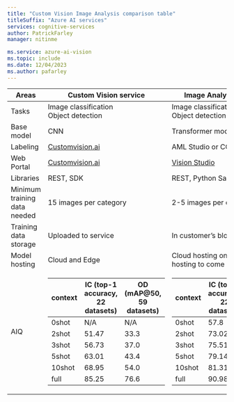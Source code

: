 ```yaml
---
title: "Custom Vision Image Analysis comparison table"
titleSuffix: "Azure AI services"
services: cognitive-services
author: PatrickFarley
manager: nitinme

ms.service: azure-ai-vision
ms.topic: include
ms.date: 12/04/2023
ms.author: pafarley
---
```


| Areas | Custom Vision service | Image Analysis 4.0 service |
| --- | --- | --- |
|Tasks |Image classification</br>Object detection |Image classification</br>Object detection |
|Base model |CNN  |Transformer model |
|Labeling|[Customvision.ai](https://www.customvision.ai/) |AML Studio or COCO file |
|Web Portal |[Customvision.ai](https://www.customvision.ai/) |[Vision Studio](https://portal.vision.cognitive.azure.com/gallery/featured) |
|Libraries |REST, SDK |REST, Python Sample |
|Minimum training data needed |15 images per category |2-5 images per category |
|Training data storage |Uploaded to service |In customer’s blob storage account |
|Model hosting |Cloud and Edge |Cloud hosting only, Edge container hosting to come |
|AIQ  | <table ><col ><col ></colgroup><thead><tr><th>context</th><th>IC (top-1 accuracy, 22 datasets)</th><th>OD (mAP@50, 59 datasets)</th></tr></thead><tbody><tr><td>0shot</td><td>N/A</td><td>N/A</td></tr><tr><td>2shot</td><td>51.47</td><td>33.3</td></tr><tr><td>3shot</td><td>56.73</td><td>37.0</td></tr><tr><td>5shot</td><td>63.01</td><td>43.4</td></tr><tr><td>10shot</td><td>68.95</td><td>54.0</td></tr><tr><td>full</td><td>85.25</td><td>76.6</td></tr></tbody></table> | <table ><col ><col ></colgroup><thead><tr><th>context</th><th>IC (top-1 accuracy, 22 datasets)</th><th>OD (mAP@50, 59 datasets)</th></tr></thead><tbody><tr><td>0shot</td><td>57.8</td><td>27.1</td></tr><tr><td>2shot</td><td>73.02</td><td>49.2</td></tr><tr><td>3shot</td><td>75.51</td><td>61.1</td></tr><tr><td>5shot</td><td>79.14</td><td>68.2</td></tr><tr><td>10shot</td><td>81.31</td><td>75.0</td></tr><tr><td>full</td><td>90.98</td><td>85.4</td></tr></tbody></table> |